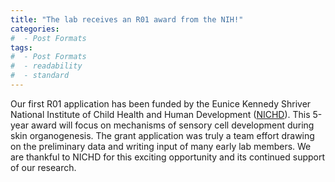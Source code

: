 ```yaml
---
title: "The lab receives an R01 award from the NIH!"
categories:
#  - Post Formats
tags:
#  - Post Formats
#  - readability
#  - standard
---
```

Our first R01 application has been funded by the Eunice Kennedy Shriver National Institute of Child Health and Human Development ([NICHD](https://www.nichd.nih.gov/)). This 5-year award will focus on mechanisms of sensory cell development during skin organogenesis. The grant application was truly a team effort drawing on the preliminary data and writing input of many early lab members. We are thankful to NICHD for this exciting opportunity and its continued support of our research.
